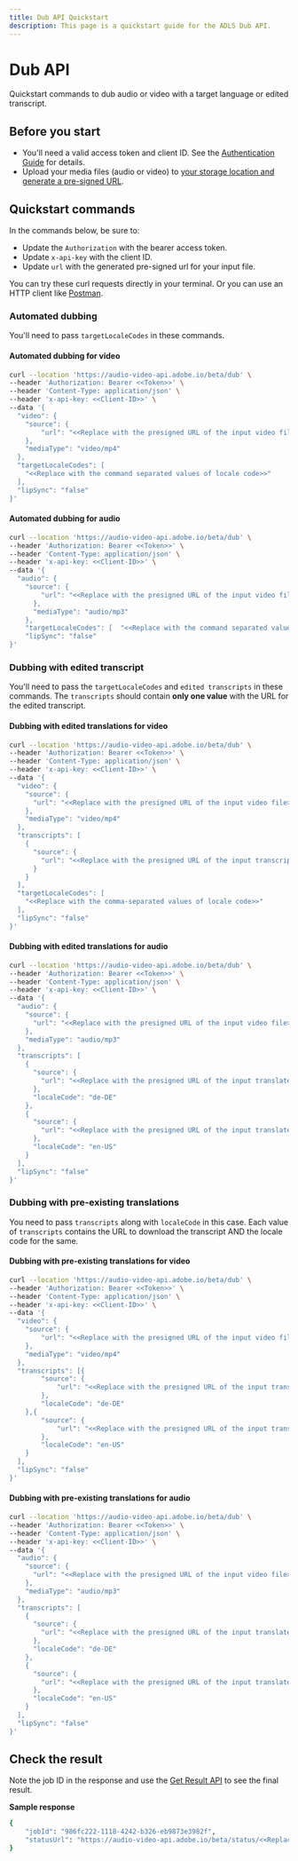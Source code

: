 ```yaml
---
title: Dub API Quickstart
description: This page is a quickstart guide for the ADLS Dub API.
---
```

# Dub API

Quickstart commands to dub audio or video with a target language or edited transcript.

## Before you start

- You'll need a valid access token and client ID. See the [Authentication Guide](../getting_started/index.md) for details.
- Upload your media files (audio or video) to [your storage location and generate a pre-signed URL](../getting_started/storage_solutions/index.md).

## Quickstart commands

In the commands below, be sure to:

- Update the `Authorization` with the bearer access token.
- Update `x-api-key` with the client ID.
- Update `url` with the generated pre-signed url for your input file.

You can try these curl requests directly in your terminal. Or you can use an HTTP client like [Postman](https://www.postman.com/).

### Automated dubbing

You'll need to pass `targetLocaleCodes` in these commands.

#### Automated dubbing for video

```bash
curl --location 'https://audio-video-api.adobe.io/beta/dub' \
--header 'Authorization: Bearer <<Token>>' \
--header 'Content-Type: application/json' \
--header 'x-api-key: <<Client-ID>>' \
--data '{
  "video": {
    "source": {
        "url": "<<Replace with the presigned URL of the input video file>>"
    },
    "mediaType": "video/mp4"
  },
  "targetLocaleCodes": [
    "<<Replace with the command separated values of locale code>>"
  ],
  "lipSync": "false"
}'
 ```

#### Automated dubbing for audio

```bash
curl --location 'https://audio-video-api.adobe.io/beta/dub' \
--header 'Authorization: Bearer <<Token>>' \
--header 'Content-Type: application/json' \
--header 'x-api-key: <<Client-ID>>' \
--data '{
  "audio": {
    "source": {
        "url": "<<Replace with the presigned URL of the input video file>>"
      },
      "mediaType": "audio/mp3"
    },
    "targetLocaleCodes": [  "<<Replace with the command separated values of locale code>>"   ],
    "lipSync": "false"
}'
```

### Dubbing with edited transcript

You'll need to pass the `targetLocaleCodes` and `edited transcripts` in these commands. The `transcripts` should contain **only one value** with the URL for the edited transcript.

#### Dubbing with edited translations for video

```bash
curl --location 'https://audio-video-api.adobe.io/beta/dub' \
--header 'Authorization: Bearer <<Token>>' \
--header 'Content-Type: application/json' \
--header 'x-api-key: <<Client-ID>>' \
--data '{
  "video": {
    "source": {
      "url": "<<Replace with the presigned URL of the input video file>>"
    },
    "mediaType": "video/mp4"
  },
  "transcripts": [
    {
      "source": {
        "url": "<<Replace with the presigned URL of the input transcript file>>"
      }
    }
  ],
  "targetLocaleCodes": [
    "<<Replace with the comma-separated values of locale code>>"
  ],
  "lipSync": "false"
}'
```

#### Dubbing with edited translations for audio

```bash
curl --location 'https://audio-video-api.adobe.io/beta/dub' \
--header 'Authorization: Bearer <<Token>>' \
--header 'Content-Type: application/json' \
--header 'x-api-key: <<Client-ID>>' \
--data '{
  "audio": {
    "source": {
      "url": "<<Replace with the presigned URL of the input video file>>"
    },
    "mediaType": "audio/mp3"
  },
  "transcripts": [
    {
      "source": {
        "url": "<<Replace with the presigned URL of the input translated transcript file in de-DE>>"
      },
      "localeCode": "de-DE"
    },
    {
      "source": {
        "url": "<<Replace with the presigned URL of the input translated transcript file in en-US>>"
      },
      "localeCode": "en-US"
    }
  ],
  "lipSync": "false"
}'
```

### Dubbing with pre-existing translations

You need to pass `transcripts` along with `localeCode` in this case. Each value of `transcripts` contains the URL to download the transcript AND the locale code for the same.

#### Dubbing with pre-existing translations for video

```bash
curl --location 'https://audio-video-api.adobe.io/beta/dub' \
--header 'Authorization: Bearer <<Token>>' \
--header 'Content-Type: application/json' \
--header 'x-api-key: <<Client-ID>>' \
--data '{
  "video": {
    "source": {
        "url": "<<Replace with the presigned URL of the input video file>>"
    },
    "mediaType": "video/mp4"
  },
  "transcripts": [{
        "source": {
            "url": "<<Replace with the presigned URL of the input translated transcript file in de-DE>>"
        },
        "localeCode": "de-DE"
    },{
        "source": {
            "url": "<<Replace with the presigned URL of the input translated transcript file in en-US>>"
        },
        "localeCode": "en-US"
    }
  ],
  "lipSync": "false"
}'
```

#### Dubbing with pre-existing translations for audio

```bash
curl --location 'https://audio-video-api.adobe.io/beta/dub' \
--header 'Authorization: Bearer <<Token>>' \
--header 'Content-Type: application/json' \
--header 'x-api-key: <<Client-ID>>' \
--data '{
  "audio": {
    "source": {
      "url": "<<Replace with the presigned URL of the input video file>>"
    },
    "mediaType": "audio/mp3"
  },
  "transcripts": [
    {
      "source": {
        "url": "<<Replace with the presigned URL of the input translated transcript file in de-DE>>"
      },
      "localeCode": "de-DE"
    },
    {
      "source": {
        "url": "<<Replace with the presigned URL of the input translated transcript file in en-US>>"
      },
      "localeCode": "en-US"
    }
  ],
  "lipSync": "false"
}'
```

## Check the result

Note the job ID in the response and use the [Get Result API](get_result_quickstart.md) to see the final result.

**Sample response**

```bash
{
    "jobId": "986fc222-1118-4242-b326-eb9873e3982f",
    "statusUrl": "https://audio-video-api.adobe.io/beta/status/<<Replace with the job id>>"
}
```
